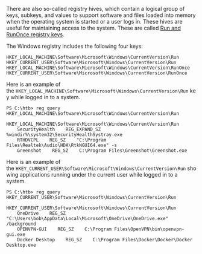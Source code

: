 There are also so-called registry hives, which contain a logical group of keys, subkeys, and values to support software and files loaded into memory when the operating system is started or a user logs in. These hives are useful for maintaining access to the system. These are called [Run and RunOnce registry keys](https://docs.microsoft.com/en-us/windows/win32/setupapi/run-and-runonce-registry-keys).

The Windows registry includes the following four keys:

```powershell-session
HKEY_LOCAL_MACHINE\Software\Microsoft\Windows\CurrentVersion\Run
HKEY_CURRENT_USER\Software\Microsoft\Windows\CurrentVersion\Run
HKEY_LOCAL_MACHINE\Software\Microsoft\Windows\CurrentVersion\RunOnce
HKEY_CURRENT_USER\Software\Microsoft\Windows\CurrentVersion\RunOnce
```

Here is an example of the `HKEY_LOCAL_MACHINE\Software\Microsoft\Windows\CurrentVersion\Run` key while logged in to a system.

```powershell-session
PS C:\htb> reg query HKEY_LOCAL_MACHINE\Software\Microsoft\Windows\CurrentVersion\Run

HKEY_LOCAL_MACHINE\Software\Microsoft\Windows\CurrentVersion\Run
    SecurityHealth    REG_EXPAND_SZ    %windir%\system32\SecurityHealthSystray.exe
    RTHDVCPL    REG_SZ    "C:\Program Files\Realtek\Audio\HDA\RtkNGUI64.exe" -s
    Greenshot    REG_SZ    C:\Program Files\Greenshot\Greenshot.exe
```

Here is an example of the `HKEY_CURRENT_USER\Software\Microsoft\Windows\CurrentVersion\Run` showing applications running under the current user while logged in to a system.

```powershell-session
PS C:\htb> reg query HKEY_CURRENT_USER\Software\Microsoft\Windows\CurrentVersion\Run

HKEY_CURRENT_USER\Software\Microsoft\Windows\CurrentVersion\Run
    OneDrive    REG_SZ    "C:\Users\bob\AppData\Local\Microsoft\OneDrive\OneDrive.exe" /background
    OPENVPN-GUI    REG_SZ    C:\Program Files\OpenVPN\bin\openvpn-gui.exe
    Docker Desktop    REG_SZ    C:\Program Files\Docker\Docker\Docker Desktop.exe
```